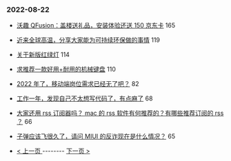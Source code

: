 ### 2022-08-22 
- [沃趣 QFusion：盖楼送礼品，安装体验还送 150 京东卡](https://www.v2ex.com/t/874578) 165
- [近来全球高温，分享大家能为可持续环保做的事情](https://www.v2ex.com/t/874495) 119
- [关于新版红绿灯](https://www.v2ex.com/t/874432) 114
- [求推荐一款好用+耐用的机械键盘](https://www.v2ex.com/t/874446) 110
- [2022 年了，移动端岗位需求已经无了吧？](https://www.v2ex.com/t/874461) 82
- [工作一年，发现自己不太想写代码了，有点麻了](https://www.v2ex.com/t/874441) 68
- [大家还用 rss 订阅器吗？ mac 的 rss 软件有何推荐的？有哪些推荐订阅的 rss ？](https://www.v2ex.com/t/874419) 66
- [子弹应该飞很久了，请问 MIUI 的反诈现在是什么情况？](https://www.v2ex.com/t/874457) 65 

- [ < 上一页 ](https://github.com/able8/v2ex-hot-record/blob/master/2022-08-21.md) -------- [ 下一页 > ](https://github.com/able8/v2ex-hot-record/blob/master/2022-08-23.md)